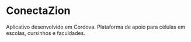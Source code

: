 # ConectaZion

Aplicativo desenvolvido em Cordova.
Plataforma de apoio para células em escolas, cursinhos e faculdades.
